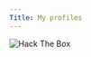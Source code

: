 ```yaml
---
Title: My profiles
---
```



<img src="http://www.hackthebox.eu/badge/image/267701" alt="Hack The Box">
